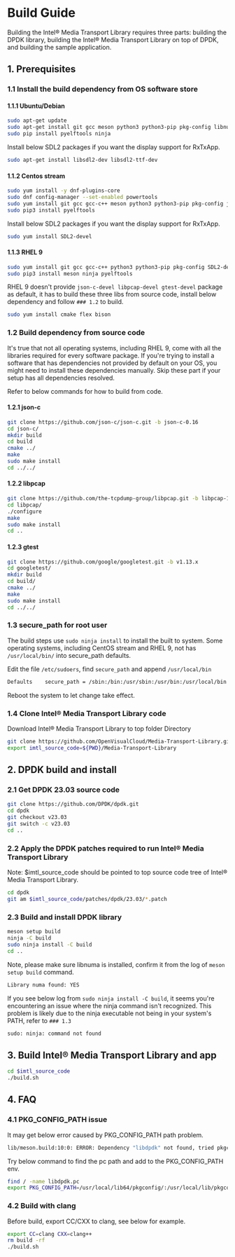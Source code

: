 # Build Guide

Building the Intel® Media Transport Library requires three parts: building the DPDK library, building the Intel® Media Transport Library on top of DPDK, and building the sample application.

## 1. Prerequisites

### 1.1 Install the build dependency from OS software store

#### 1.1.1 Ubuntu/Debian

```bash
sudo apt-get update
sudo apt-get install git gcc meson python3 python3-pip pkg-config libnuma-dev libjson-c-dev libpcap-dev libgtest-dev libssl-dev
sudo pip install pyelftools ninja
```

Install below SDL2 packages if you want the display support for RxTxApp.

```bash
sudo apt-get install libsdl2-dev libsdl2-ttf-dev
```

#### 1.1.2 Centos stream

```bash
sudo yum install -y dnf-plugins-core
sudo dnf config-manager --set-enabled powertools
sudo yum install git gcc gcc-c++ meson python3 python3-pip pkg-config json-c-devel libpcap-devel gtest-devel openssl-devel numactl-devel libasan
sudo pip3 install pyelftools
```

Install below SDL2 packages if you want the display support for RxTxApp.

```bash
sudo yum install SDL2-devel
```

#### 1.1.3 RHEL 9

```bash
sudo yum install git gcc gcc-c++ python3 python3-pip pkg-config SDL2-devel openssl-devel numactl-devel libasan
sudo pip3 install meson ninja pyelftools
```

RHEL 9 doesn't provide `json-c-devel libpcap-devel gtest-devel` package as default, it has to build these three libs from source code, install below dependency and follow `### 1.2` to build.

```bash
sudo yum install cmake flex bison
```

### 1.2 Build dependency from source code

It's true that not all operating systems, including RHEL 9, come with all the libraries required for every software package. If you're trying to install a software that has dependencies not provided by default on your OS, you might need to install these dependencies manually. Skip these part if your setup has all dependencies resolved.

Refer to below commands for how to build from code.

#### 1.2.1 json-c

```bash
git clone https://github.com/json-c/json-c.git -b json-c-0.16
cd json-c/
mkdir build
cd build
cmake ../
make
sudo make install
cd ../../
```

#### 1.2.2 libpcap

```bash
git clone https://github.com/the-tcpdump-group/libpcap.git -b libpcap-1.9
cd libpcap/
./configure
make
sudo make install
cd ..
```

#### 1.2.3 gtest

```bash
git clone https://github.com/google/googletest.git -b v1.13.x
cd googletest/
mkdir build
cd build/
cmake ../
make
sudo make install
cd ../../
```

### 1.3 secure_path for root user

The build steps use `sudo ninja install` to install the built to system. Some operating systems, including CentOS stream and RHEL 9, not has `/usr/local/bin/` into secure_path defaults.

Edit the file `/etc/sudoers`, find `secure_path` and append `/usr/local/bin`

```bash
Defaults    secure_path = /sbin:/bin:/usr/sbin:/usr/bin:/usr/local/bin
```

Reboot the system to let change take effect.

### 1.4 Clone Intel® Media Transport Library code

Download Intel® Media Transport Library to top folder Directory

```bash
git clone https://github.com/OpenVisualCloud/Media-Transport-Library.git
export imtl_source_code=${PWD}/Media-Transport-Library
```

## 2. DPDK build and install

### 2.1 Get DPDK 23.03 source code

```bash
git clone https://github.com/DPDK/dpdk.git
cd dpdk
git checkout v23.03
git switch -c v23.03
cd ..
```

### 2.2 Apply the DPDK patches required to run Intel® Media Transport Library

Note: $imtl_source_code should be pointed to top source code tree of Intel® Media Transport Library.

```bash
cd dpdk
git am $imtl_source_code/patches/dpdk/23.03/*.patch
```

### 2.3 Build and install DPDK library

```bash
meson setup build
ninja -C build
sudo ninja install -C build
cd ..
```

Note, please make sure libnuma is installed, confirm it from the log of `meson setup build` command.

```bash
Library numa found: YES
```

If you see below log from `sudo ninja install -C build`, it seems you're encountering an issue where the ninja command isn't recognized. This problem is likely due to the ninja executable not being in your system's PATH, refer to `### 1.3`

```bash
sudo: ninja: command not found
```

## 3. Build Intel® Media Transport Library and app

```bash
cd $imtl_source_code
./build.sh
```

## 4. FAQ

### 4.1 PKG_CONFIG_PATH issue

It may get below error caused by PKG_CONFIG_PATH path problem.

```bash
lib/meson.build:10:0: ERROR: Dependency "libdpdk" not found, tried pkgconfig
```

Try below command to find the pc path and add to the PKG_CONFIG_PATH env.

```bash
find / -name libdpdk.pc
export PKG_CONFIG_PATH=/usr/local/lib64/pkgconfig/:/usr/local/lib/pkgconfig/
```

### 4.2 Build with clang

Before build, export CC/CXX to clang, see below for example.

```bash
export CC=clang CXX=clang++
rm build -rf
./build.sh
```
